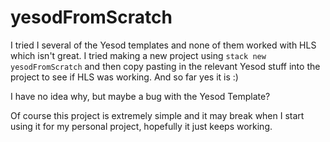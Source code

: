 # yesodFromScratch

I tried I several of the Yesod templates and none of them worked with HLS which isn't great. 
I tried making a new project using ``stack new yesodFromScratch`` and then copy pasting in the relevant Yesod stuff into the project to see if HLS was working. And so far yes it is :) 

I have no idea why, but maybe a bug with the Yesod Template?

Of course this project is extremely simple and it may break when I start using it for my personal project, hopefully it just keeps working.